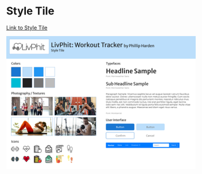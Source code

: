 # Style Tile

[Link to Style Tile](https://xd.adobe.com/view/691137b4-8d26-4a7d-957d-d29b18b34795-3c42/) 

![](../images/LivPhit-StyleTile.png)